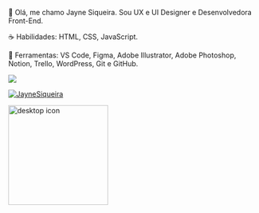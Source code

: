 👋 Olá, me chamo Jayne Siqueira. Sou UX e UI Designer e Desenvolvedora Front-End.

☕ Habilidades: HTML, CSS, JavaScript.

💼 Ferramentas: VS Code, Figma, Adobe Illustrator, Adobe Photoshop, Notion, Trello, WordPress, Git e GitHub.

<a href="https://www.linkedin.com/in/jaynesilvasiqueira" target="_blank"><img src="https://img.shields.io/badge/LinkedIn-0077B5?style=for-the-badge&logo=linkedin&logoColor=white" target="_blank"></a> 

[![JayneSiqueira](https://github-readme-stats.vercel.app/api/top-langs/?username=JayneSiqueira&hide=html&layout=compact&theme=Dracula)](https://github.com/JayneSiqueira/)


<div>
<img align="left" alt="desktop icon" height="200" src="https://cdn-icons-png.flaticon.com/512/1141/1141903.png?w=826">
</div>
